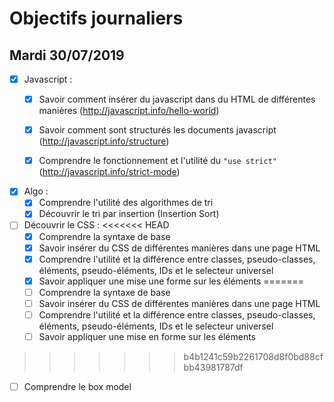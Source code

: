 # Objectifs journaliers

## Mardi 30/07/2019


* [X] Javascript : 
  * [X] Savoir comment insérer du javascript dans du HTML de différentes manières (http://javascript.info/hello-world)
  * [X] Savoir comment sont structurés les documents javascript (http://javascript.info/structure)
  * [X] Comprendre le fonctionnement et l'utilité du `"use strict"` (http://javascript.info/strict-mode)


* [X] Algo : 
  * [X] Comprendre l'utilité des algorithmes de tri
  * [X] Découvrir le tri par insertion (Insertion Sort)

* [ ] Découvrir le CSS :
<<<<<<< HEAD
  * [X] Comprendre la syntaxe de base
  * [X] Savoir insérer du CSS de différentes manières dans une page HTML
  * [X] Comprendre l'utilité et la différence entre classes, pseudo-classes, éléments, pseudo-éléments,  IDs et le selecteur universel
  * [X] Savoir appliquer une mise une forme sur les éléments 
=======
  * [ ] Comprendre la syntaxe de base
  * [ ] Savoir insérer du CSS de différentes manières dans une page HTML
  * [ ] Comprendre l'utilité et la différence entre classes, pseudo-classes, éléments, pseudo-éléments,  IDs et le selecteur universel
  * [ ] Savoir appliquer une mise en forme sur les éléments 
>>>>>>> b4b1241c59b2261708d8f0bd88cfbb43981787df
  * [ ] Comprendre le box model
